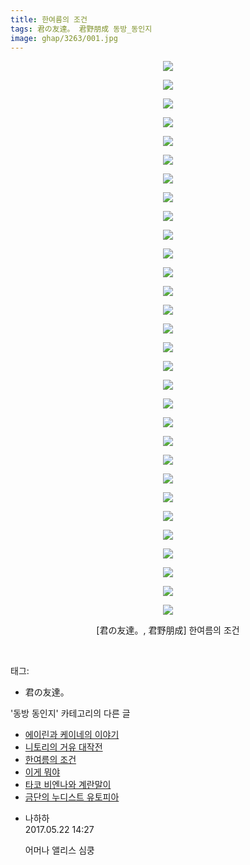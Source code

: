 ```yaml
---
title: 한여름의 조건
tags: 君の友達。 君野朋成 동방_동인지
image: ghap/3263/001.jpg
---
```

<div class="article">
<p style="text-align: center; clear: none; float: none;"><img src="{{ site.nasurl }}/ghap/3263/001.jpg"/></p>
<p style="text-align: center; clear: none; float: none;"><img src="{{ site.nasurl }}/ghap/3263/002.jpg"/></p>
<p style="text-align: center; clear: none; float: none;"><img src="{{ site.nasurl }}/ghap/3263/003.jpg"/></p>
<p style="text-align: center; clear: none; float: none;"><img src="{{ site.nasurl }}/ghap/3263/004.jpg"/></p>
<p style="text-align: center; clear: none; float: none;"><img src="{{ site.nasurl }}/ghap/3263/005.jpg"/></p>
<p style="text-align: center; clear: none; float: none;"><img src="{{ site.nasurl }}/ghap/3263/006.jpg"/></p>
<p style="text-align: center; clear: none; float: none;"><img src="{{ site.nasurl }}/ghap/3263/007.jpg"/></p>
<p style="text-align: center; clear: none; float: none;"><img src="{{ site.nasurl }}/ghap/3263/008.jpg"/></p>
<p style="text-align: center; clear: none; float: none;"><img src="{{ site.nasurl }}/ghap/3263/009.jpg"/></p>
<p style="text-align: center; clear: none; float: none;"><img src="{{ site.nasurl }}/ghap/3263/010.jpg"/></p>
<p style="text-align: center; clear: none; float: none;"><img src="{{ site.nasurl }}/ghap/3263/011.jpg"/></p>
<p style="text-align: center; clear: none; float: none;"><img src="{{ site.nasurl }}/ghap/3263/012.jpg"/></p>
<p style="text-align: center; clear: none; float: none;"><img src="{{ site.nasurl }}/ghap/3263/013.jpg"/></p>
<p style="text-align: center; clear: none; float: none;"><img src="{{ site.nasurl }}/ghap/3263/014.jpg"/></p>
<p style="text-align: center; clear: none; float: none;"><img src="{{ site.nasurl }}/ghap/3263/015.jpg"/></p>
<p style="text-align: center; clear: none; float: none;"><img src="{{ site.nasurl }}/ghap/3263/016.jpg"/></p>
<p style="text-align: center; clear: none; float: none;"><img src="{{ site.nasurl }}/ghap/3263/017.jpg"/></p>
<p style="text-align: center; clear: none; float: none;"><img src="{{ site.nasurl }}/ghap/3263/018.jpg"/></p>
<p style="text-align: center; clear: none; float: none;"><img src="{{ site.nasurl }}/ghap/3263/019.jpg"/></p>
<p style="text-align: center; clear: none; float: none;"><img src="{{ site.nasurl }}/ghap/3263/020.jpg"/></p>
<p style="text-align: center; clear: none; float: none;"><img src="{{ site.nasurl }}/ghap/3263/021.jpg"/></p>
<p style="text-align: center; clear: none; float: none;"><img src="{{ site.nasurl }}/ghap/3263/022.jpg"/></p>
<p style="text-align: center; clear: none; float: none;"><img src="{{ site.nasurl }}/ghap/3263/023.jpg"/></p>
<p style="text-align: center; clear: none; float: none;"><img src="{{ site.nasurl }}/ghap/3263/024.jpg"/></p>
<p style="text-align: center; clear: none; float: none;"><img src="{{ site.nasurl }}/ghap/3263/025.jpg"/></p>
<p style="text-align: center; clear: none; float: none;"><img src="{{ site.nasurl }}/ghap/3263/026.jpg"/></p>
<p style="text-align: center; clear: none; float: none;"><img src="{{ site.nasurl }}/ghap/3263/027.jpg"/></p>
<p style="text-align: center; clear: none; float: none;"><img src="{{ site.nasurl }}/ghap/3263/028.jpg"/></p>
<p style="text-align: center; clear: none; float: none;"><img src="{{ site.nasurl }}/ghap/3263/029.jpg"/></p>
<p style="text-align: center; clear: none; float: none;"><img src="{{ site.nasurl }}/ghap/3263/030.jpg"/></p>
<p style="text-align: center; clear: none; float: none;">[君の友達。, 君野朋成] 한여름의 조건</p>
<p><br/></p>
</div><div class="tagTrail">
<p>태그: </p>
<ul>
<li>君の友達。</li>
</ul>
</div><div class="another">
<p>'동방 동인지' 카테고리의 다른 글</p>
<ul>
<li><a href="/2017-05-20-ghap_3268">에이린과 케이네의 이야기</a></li>
<li><a href="/2017-05-20-ghap_3267">니토리의 거유 대작전</a></li>
<li><a href="/2017-05-20-ghap_3263">한여름의 조건</a></li>
<li><a href="/2017-05-20-ghap_3262">이게 뭐야</a></li>
<li><a href="/2017-05-20-ghap_3261">타코 비엔나와 계란말이</a></li>
<li><a href="/2017-05-17-ghap_3255">금단의 누디스트 유토피아</a></li>
</ul>
</div><div class="cb_module cb_fluid">
<div class="cb_wrt cb_profile">
<div class="comment">
<ul>
<li class="cb_thumb_off" id="comment14995235">
<div class="cb_comment_area">
<div class="cb_info_area">
<div class="cb_section">
<span class="cb_nick_name">나하하</span>
</div>
<div class="cb_section">
<span class="cb_date">2017.05.22 14:27 </span>
</div>
</div>
<div class="cb_dsc_comment">
<p class="cb_dsc">
											어머나 앨리스 심쿵
										</p>
</div>
</div></li>
</ul>
</div>
</div><!-- commentList close -->
</div>
